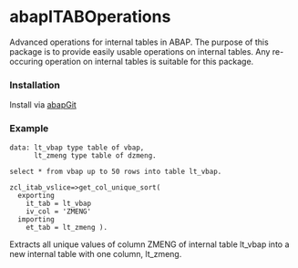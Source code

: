 # abapITABOperations
Advanced operations for internal tables in ABAP.
The purpose of this package is to provide easily usable operations on internal tables. Any re-occuring operation on internal tables is suitable for this package.

### Installation
Install via [abapGit](https://github.com/larshp/abapGit)

### Example
```abap
data: lt_vbap type table of vbap,
      lt_zmeng type table of dzmeng.
      
select * from vbap up to 50 rows into table lt_vbap.
      
zcl_itab_vslice=>get_col_unique_sort(
  exporting
    it_tab = lt_vbap
    iv_col = 'ZMENG'
  importing
    et_tab = lt_zmeng ).
```

Extracts all unique values of column ZMENG of internal table lt_vbap into a new internal table with one column, lt_zmeng.
